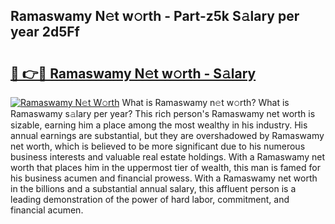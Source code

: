 ## Ramaswamy N𝚎t w𝚘rth - Part-z5k S𝚊lary per year 2d5Ff

# <h2><a href="http://gc1v6lo.nevu.top/?p=Ramaswamy">🔗 👉🔴 Ramaswamy N𝚎t w𝚘rth - S𝚊lary</a></h2>

[![Ramaswamy N𝚎t W𝚘rth](https://i.imgur.com/Oavwk0R.jpeg)](http://gc1v6lo.nevu.top/?p=Ramaswamy)
What is Ramaswamy n𝚎t w𝚘rth? What is Ramaswamy s𝚊lary per year?
This rich person's Ramaswamy net worth is sizable, earning him a place among the most wealthy in his industry. His annual earnings are substantial, but they are overshadowed by Ramaswamy net worth, which is believed to be more significant due to his numerous business interests and valuable real estate holdings. With a Ramaswamy net worth that places him in the uppermost tier of wealth, this man is famed for his business acumen and financial prowess. With a Ramaswamy net worth in the billions and a substantial annual salary, this affluent person is a leading demonstration of the power of hard labor, commitment, and financial acumen.
